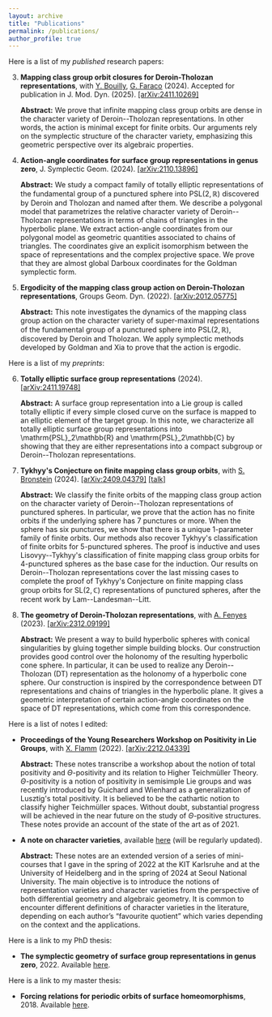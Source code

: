 ```yaml
---
layout: archive
title: "Publications"
permalink: /publications/
author_profile: true
---
```


Here is a list of my *published* research papers:

3. **Mapping class group orbit closures for Deroin-Tholozan representations**, with [Y. Bouilly](https://sites.google.com/site/yohannbouilly/home), [G. Faraco](https://sites.google.com/view/gianluca-faraco) (2024). Accepted for publication in J. Mod. Dyn. (2025). [[arXiv:2411.10269]](https://arxiv.org/pdf/2411.10269)
   
   **Abstract:**  We prove that infinite mapping class group orbits are dense in the character variety of Deroin--Tholozan representations. In other words, the action is minimal except for finite orbits. Our arguments rely on the symplectic structure of the character variety, emphasizing this geometric perspective over its algebraic properties. 
2. **Action-angle coordinates for surface group representations in genus zero**, J. Symplectic Geom. (2024). [[arXiv:2110.13896]](https://arxiv.org/pdf/2110.13896)
   
   **Abstract:** We study a compact family of totally elliptic representations of the fundamental group of a punctured sphere into $\mathrm{PSL}(2,\mathbb{R})$ discovered by Deroin and Tholozan and named after them. We describe a polygonal model that parametrizes the relative character variety of Deroin--Tholozan representations in terms of chains of triangles in the hyperbolic plane. We extract action-angle coordinates from our polygonal model as geometric quantities associated to chains of triangles. The coordinates give an explicit isomorphism between the space of representations and the complex projective space. We prove that they are almost global Darboux coordinates for the Goldman symplectic form.
1. **Ergodicity of the mapping class group action on Deroin-Tholozan representations**, Groups Geom. Dyn. (2022). [[arXiv:2012.05775]](https://arxiv.org/pdf/2012.05775.pdf)
   
   **Abstract:** This note investigates the dynamics of the mapping class group action on the character variety of super-maximal representations of the fundamental group of a punctured sphere into $\mathrm{PSL}(2,\mathbb{R})$, discovered by Deroin and Tholozan. We apply symplectic methods developed by Goldman and Xia to prove that the action is ergodic. 


Here is a list of my *preprints*:

6. **Totally elliptic surface group representations** (2024). [[arXiv:2411.19748]](https://arxiv.org/pdf/2411.19748)

   **Abstract:** A surface group representation into a Lie group is called totally elliptic if every simple closed curve on the surface is mapped to an elliptic element of the target group. In this note, we characterize all totally elliptic surface group representations into \mathrm{PSL}_2\mathbb{R} and \mathrm{PSL}_2\mathbb{C} by showing that they are either representations into a compact subgroup or Deroin--Tholozan representations. 
5. **Tykhyy's Conjecture on finite mapping class group orbits**, with [S. Bronstein](https://sites.google.com/view/samuelbronstein) (2024). [[arXiv:2409.04379]](https://arxiv.org/pdf/2409.04379) [[talk]](https://arnaudmaret.com/files/talk-painlevé.pdf)
   
   **Abstract:** We classify the finite orbits of the mapping class group action on the character variety of Deroin--Tholozan representations of punctured spheres. In particular, we prove that the action has no finite orbits if the underlying sphere has 7 punctures or more. When the sphere has six punctures, we show that there is a unique 1-parameter family of finite orbits. Our methods also recover Tykhyy's classification of finite orbits for 5-punctured spheres. The proof is inductive and uses Lisovyy--Tykhyy's classification of finite mapping class group orbits for 4-punctured spheres as the base case for the induction. Our results on Deroin--Tholozan representations cover the last missing cases to complete the proof of Tykhyy's Conjecture on finite mapping class group orbits for $\mathrm{SL}(2,\mathbb{C})$ representations of punctured spheres, after the recent work by Lam--Landesman--Litt. 
4. **The geometry of Deroin-Tholozan representations**, with [A. Fenyes](https://ooo.fareycircles.ooo/) (2023). [[arXiv:2312.09199]](https://arxiv.org/pdf/2312.09199)
   
   **Abstract:** We present a way to build hyperbolic spheres with conical singularities by gluing together simple building blocks. Our construction provides good control over the holonomy of the resulting hyperbolic cone sphere. In particular, it can be used to realize any Deroin--Tholozan (DT) representation as the holonomy of a hyperbolic cone sphere. Our construction is inspired by the correspondence between DT representations and chains of triangles in the hyperbolic plane. It gives a geometric interpretation of certain action-angle coordinates on the space of DT representations, which come from this correspondence.

Here is a list of notes I edited:

- **Proceedings of the Young Researchers Workshop on Positivity in Lie Groups**, with [X. Flamm](https://www.ihes.fr/~/flamm/) (2022). [[arXiv:2212.04339]](https://arxiv.org/pdf/2212.04339)
  
  **Abstract:** These notes transcribe a workshop about the notion of total positivity and $\Theta$-positivity and its relation to Higher Teichmüller Theory. $\Theta$-positivity is a notion of positivity in semisimple Lie groups and was recently introduced by Guichard and Wienhard as a generalization of Lusztig's total positivity. It is believed to be the cathartic notion to classify higher Teichmüller spaces. Without doubt, substantial progress will be achieved in the near future on the study of $\Theta$-positive structures. These notes provide an account of the state of the art as of 2021.
- **A note on character varieties**, available [here](https://arnaudmaret.com/files/character-varieties.pdf) (will be regularly updated).
  
  **Abstract:** These notes are an extended version of a series of mini-courses that I gave in the spring of
2022 at the KIT Karlsruhe and at the University of Heidelberg and in the spring of 2024 at Seoul
National University. The main objective is to introduce the notions of representation varieties and
character varieties from the perspective of both differential geometry and algebraic geometry. It is
common to encounter different definitions of character varieties in the literature, depending on each
author’s “favourite quotient” which varies depending on the context and the applications.

Here is a link to my PhD thesis:

- **The symplectic geometry of surface group representations in genus zero**, 2022. Available [here](http://arnaudmaret.github.io/files/thesis-arnaud-maret.pdf).

Here is a link to my master thesis:
- **Forcing relations for periodic orbits of surface homeomorphisms**, 2018. Available [here](http://arnaudmaret.github.io/files/master_thesis.pdf).

<!--- {% if author.googlescholar %}
  You can also find my articles on <u><a href="{{author.googlescholar}}">my Google Scholar profile</a>.</u>
{% endif %} -->

<!--- # {% include base_path %} -->

<!--- {% for post in site.publications reversed %}
 {% include archive-single.html %}
{% endfor %} -->
